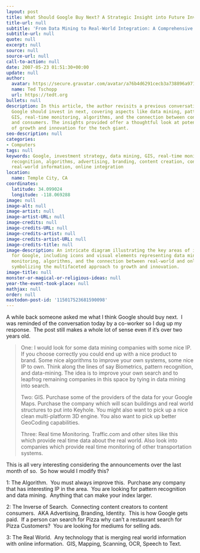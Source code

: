 ```yaml
---
layout: post
title: What Should Google Buy Next? A Strategic Insight into Future Investments
title-url: null
subtitle: 'From Data Mining to Real-World Integration: A Comprehensive Analysis'
subtitle-url: null
quote: null
excerpt: null
source: null
source-url: null
call-to-action: null
date: 2007-05-23 01:51:30+00:00
update: null
author:
  avatar: https://secure.gravatar.com/avatar/a76b4d6291cecb3a738896a971bfb903?s=512&d=mp&r=g
  name: Ted Tschopp
  url: https://tedt.org
bullets: null
description: In this article, the author revisits a previous conversation on what
  Google should invest in next, covering aspects like data mining, pattern recognition,
  GIS, real-time monitoring, algorithms, and the connection between content creators
  and consumers. The insights provided offer a thoughtful look at potential areas
  of growth and innovation for the tech giant.
seo-description: null
categories:
- Computers
tags: null
keywords: Google, investment strategy, data mining, GIS, real-time monitoring, pattern
  recognition, algorithms, advertising, branding, content creation, content consumption,
  real-world information, online integration
location:
  name: Temple City, CA
coordinates:
  latitude: 34.099024
  longitude: -118.069288
image: null
image-alt: null
image-artist: null
image-artist-URL: null
image-credits: null
image-credits-URL: null
image-credits-artist: null
image-credits-artist-URL: null
image-credits-title: null
image-description: An intricate diagram illustrating the key areas of investment suggested
  for Google, including icons and visual elements representing data mining, GIS, real-time
  monitoring, algorithms, and the connection between real-world and online information,
  symbolizing the multifaceted approach to growth and innovation.
image-title: null
monster-or-magical-or-religious-ideas: null
year-the-event-took-place: null
mathjax: null
order: null
mastodon-post-id: '115017523681590098'
---
```

A while back someone asked me what I think Google should buy next.&#160; I was reminded of the conversation today by a co-worker so I dug up my response.&#160; The post still makes a whole lot of sense even if it’s over two years old.

> One: I would look for some data mining companies with some nice IP. If you choose correctly you could end up with a nice product to brand. Some nice algorithms to improve your own systems, some nice IP to own. Think along the lines of say Biometrics, pattern recognition, and data-mining. The idea is to improve your own search and to leapfrog remaining companies in this space by tying in data mining into search.
> 
> Two: GIS. Purchase some of the providers of the data for your Google Maps. Purchase the company which will scan buildings and real world structures to put into Keyhole. You might also want to pick up a nice clean multi-platform 3D engine. You also want to pick up better GeoCoding capabilities.
> 
> Three: Real time Monitoring. Traffic.com and other sites like this which provide real time data about the real world. Also look into companies which provide real time monitoring of other transportation systems.

This is all very interesting considering the announcements over the last month of so.&#160; So how would I modify this?

1: The Algorithm.&#160; You must always improve this.&#160; Purchase any company that has interesting IP in the area.&#160; You are looking for pattern recognition and data mining.&#160; Anything that can make your index larger.

2: The Inverse of Search.&#160; Connecting content creators to content consumers.&#160; AKA Advertising, Branding, Identity.&#160; This is how Google gets paid.&#160; If a person can search for Pizza why can’t a restaurant search for Pizza Customers?&#160; You are looking for mediums for selling ads.&#160;

3: The Real World.&#160; Any technology that is merging real world information with online information.&#160; GIS, Mapping, Scanning, OCR, Speech to Text.
